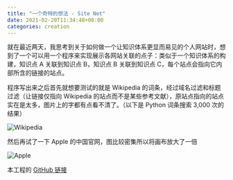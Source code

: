 ```yaml
---
title: "一个奇特的想法 - Site Net"
date: 2021-02-20T11:34:48+08:00
categories: creation
---
```


就在最近两天，我思考到关于如何做一个让知识体系更显而易见的个人网站时，想到了一个可以用一个程序来实现展示各网站关联的点子：类似于一个知识体系的构建，知识点 A 关联到知识点 B，知识点 B 关联到知识点 C，每个站点会指向它内部所含的链接的站点。

程序写出来之后首先就想要测试的就是 Wikipedia 的词条，经过域名过滤和标题过滤（让链接仅指向 Wikipedia 的站点而不是某些参考文献），原站点指向的站点实在是太多，图片上的字都有点看不清了。（以下是 Python 词条搜索 3,000 次的结果）

![Wikipedia](assets/wikipedia.png)

然后再试了一下 Apple 的中国官网，图比较密集所以将画布放大了一倍

![Apple](assets/apple.png)

本工程的 [GitHub 链接](https://github.com/cloxnu/SiteNet)


